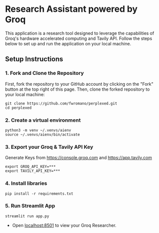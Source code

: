 # Research Assistant powered by Groq

This application is a research tool designed to leverage the capabilities of Groq's hardware accelerated computing and Tavily API. Follow the steps below to set up and run the application on your local machine.

## Setup Instructions

### 1. Fork and Clone the Repository

First, fork the repository to your GitHub account by clicking on the "Fork" button at the top right of this page. Then, clone the forked repository to your local machine:

```shell
git clone https://github.com/fwromano/perplexed.git
cd perplexed
```

### 2. Create a virtual environment

```shell
python3 -m venv ~/.venvs/aienv
source ~/.venvs/aienv/bin/activate
```

### 3. Export your Groq & Tavily API Key
Generate Keys from https://console.groq.com and https://app.tavily.com

```shell
export GROQ_API_KEY=***
export TAVILY_API_KEY=***
```

### 4. Install libraries

```shell
pip install -r requirements.txt
```

### 5. Run Streamlit App

```shell
streamlit run app.py
```

- Open [localhost:8501](http://localhost:8501) to view your Groq Researcher.
